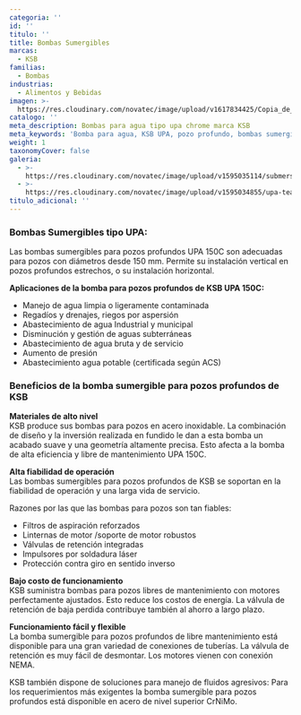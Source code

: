 ```yaml
---
categoria: ''
id: ''
titulo: ''
title: Bombas Sumergibles
marcas:
  - KSB
familias:
  - Bombas
industrias:
  - Alimentos y Bebidas
imagen: >-
  https://res.cloudinary.com/novatec/image/upload/v1617834425/Copia_de_Dise%C3%B1o_sin_t%C3%ADtulo_-_2021-04-07T162639.296_hzpmeq.png
catalogo: ''
meta_description: Bombas para agua tipo upa chrome marca KSB
meta_keywords: 'Bomba para agua, KSB UPA, pozo profundo, bombas sumergibles'
weight: 1
taxonomyCover: false
galeria:
  - >-
    https://res.cloudinary.com/novatec/image/upload/v1595035114/submersible-pumps-ksb-gigapixel-scale-2_00x_yueyh0.jpg
  - >-
    https://res.cloudinary.com/novatec/image/upload/v1595034855/upa-teaser-pic-data_n8kdis.jpg
titulo_adicional: ''
---
```


### **Bombas Sumergibles tipo UPA:**

Las bombas sumergibles para pozos profundos UPA 150C son adecuadas para pozos con diámetros desde 150 mm. Permite su instalación vertical en pozos profundos estrechos, o su instalación horizontal.

**Aplicaciones de la bomba para pozos profundos de KSB UPA 150C:**

* Manejo de agua limpia o ligeramente contaminada
* Regadíos y drenajes, riegos por aspersión
* Abastecimiento de agua Industrial y municipal
* Disminución y gestión de aguas subterráneas
* Abastecimiento de agua bruta y de servicio
* Aumento de presión
* Abastecimiento agua potable (certificada según ACS)

### Beneficios de la bomba sumergible para pozos profundos de KSB

**Materiales de alto nivel**\
KSB produce sus bombas para pozos en acero inoxidable. La combinación de diseño y la inversión realizada en fundido le dan a esta bomba un acabado suave y una geometría altamente precisa. Esto afecta a la bomba de alta eficiencia y libre de mantenimiento UPA 150C.

**Alta fiabilidad de operación**\
Las bombas sumergibles para pozos profundos de KSB se soportan en la fiabilidad de operación y una larga vida de servicio.

Razones por las que las bombas para pozos son tan fiables:

* Filtros de aspiración reforzados
* Linternas de motor /soporte de motor robustos
* Válvulas de retención integradas
* Impulsores por soldadura láser
* Protección contra giro en sentido inverso

**Bajo costo de funcionamiento**\
KSB suministra bombas para pozos libres de mantenimiento con motores perfectamente ajustados. Esto reduce los costos de energía. La válvula de retención de baja perdida contribuye también al ahorro a largo plazo.

**Funcionamiento fácil y flexible**\
La bomba sumergible para pozos profundos de libre mantenimiento está disponible para una gran variedad de conexiones de tuberías. La válvula de retención es muy fácil de desmontar. Los motores vienen con conexión NEMA.

KSB también dispone de soluciones para manejo de fluidos agresivos: Para los requerimientos más exigentes la bomba sumergible para pozos profundos está disponible en acero de nivel superior CrNiMo.
